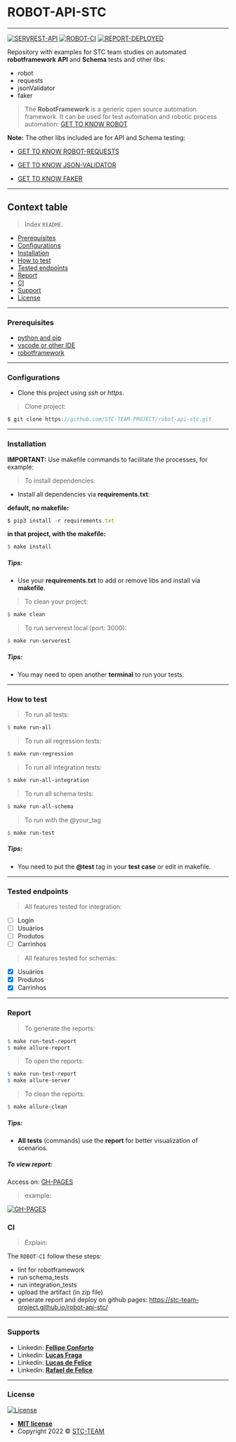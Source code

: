 # ROBOT-API-STC
-----------------------

[![SERVREST-API](https://img.shields.io/badge/API-ServeRest-brightgreen)](https://github.com/PauloGoncalvesBH/ServeRest/)
[![ROBOT-CI](https://github.com/STC-TEAM-PROJECT/robot-api-stc/actions/workflows/ci.yml/badge.svg?branch=main)](https://github.com/STC-TEAM-PROJECT/robot-api-stc/actions/workflows/ci.yml)
[![REPORT-DEPLOYED](https://img.shields.io/badge/REPORT-DEPLOYED-brightgreen)](https://stc-team-project.github.io/robot-api-stc/)

Repository with examples for STC team studies on automated **robotframework** __API__ and __Schema__ tests and other libs:

- robot
- requests
- jsonValidator
- faker

> The **RobotFramework** is a generic open source automation framework. It can be used for test automation and robotic process automation: [GET TO KNOW ROBOT](https://robotframework.org/)

**Note:** The other libs included are for API and Schema testing:

- [GET TO KNOW ROBOT-REQUESTS](https://github.com/MarketSquare/robotframework-requests#readme)

- [GET TO KNOW JSON-VALIDATOR](https://github.com/peterservice-rnd/robotframework-jsonvalidator/blob/master/README.rst)

- [GET TO KNOW FAKER](https://github.com/guykisel/robotframework-faker/blob/master/README.rst)

-----------------------

## Context table

> Index `README`.

  - [Prerequisites](#prerequisites)
  - [Configurations](#configurations)
  - [Installation](#installation)
  - [How to test](#how-to-test)
  - [Tested endpoints](#tested-endpoints)
  - [Report](#report)
  - [CI](#ci)
  - [Support](#support)
  - [License](#license)

-----------------------

### Prerequisites

- [python and pip](https://www.python.org/downloads)
- [vscode or other IDE](https://code.visualstudio.com/download)
- [robotframework](https://github.com/robotframework/robotframework)

-----------------------

### Configurations

- Clone this project using _ssh_ or _https_.

> Clone project:

```js
$ git clone https://github.com/STC-TEAM-PROJECT/robot-api-stc.git
```

-----------------------

### Installation

**IMPORTANT:**
Use makefile commands to facilitate the processes, for example:

> To install dependencies:

- Install all dependencies via **requirements.txt**:

__default, no makefile:__
```js
$ pip3 install -r requirements.txt
```

__in that project, with the makefile:__
```makefile
$ make install
```
##### Tips:

- Use your __requirements.txt__ to add or remove libs and install via __makefile__.


> To clean your project:

```makefile
$ make clean
```

> To run serverest local (port: 3000):

```makefile
$ make run-serverest
```

##### Tips:

- You may need to open another __terminal__ to run your tests.

-----------------------

### How to test

> To run all tests:

```makefile
$ make run-all
```

> To run all regression tests:

```makefile
$ make run-regression
```

> To run all integration tests:

```makefile
$ make run-all-integration
```

> To run all schema tests:

```makefile
$ make run-all-schema
```

> To run with the @your_tag

```makefile
$ make run-test
```

##### Tips:

- You need to put the **@test** tag in your __test case__ or edit in makefile.


-----------------------

### Tested endpoints

> All features tested for integration:
- [ ] Login
- [ ] Usuários
- [ ] Produtos
- [ ] Carrinhos

> All features tested for schemas:
- [x] Usuários
- [x] Produtos
- [x] Carrinhos

-----------------------

### Report

> To generate the reports:

```makefile
$ make run-test-report
$ make allure-report
```

> To open the reports:

```makefile
$ make run-test-report
$ make allure-server
```

> To clean the reports:

```makefile
$ make allure-clean
```

##### Tips:

- **All tests** (commands) use the __report__ for better visualization of scenarios. 

##### To view report:

Access on: [GH-PAGES](https://stc-team-project.github.io/robot-api-stc/)

> example:

[![GH-PAGES](https://i.imgur.com/zJCmIfF.png)](https://stc-team-project.github.io/robot-api-stc/)

### CI

> Explain:

The `ROBOT-CI` follow these steps:
- lint for robotframework
- run schema_tests
- run integration_tests
- upload the artifact (in zip file)
- generate report and deploy on github pages: https://stc-team-project.github.io/robot-api-stc/


-----------------------


### Supports

- Linkedin: <a href="https://www.linkedin.com/in/fellipe-conforto-0ab00b100/" target="_blank">**Fellipe Conforto**</a>
- Linkedin: <a href="https://www.linkedin.com/in/ulucasfraga/" target="_blank">**Lucas Fraga**</a>
- Linkedin: <a href="https://www.linkedin.com/in/lucas-de-felice-fernandes-92122b149/" target="_blank">**Lucas de Felice**</a>
- Linkedin: <a href="https://www.linkedin.com/in/rafael-felice-791814134/" target="_blank">**Rafael de Felice**</a>

-----------------------

### License

[![License](https://img.shields.io/:license-mit-blue.svg?style=flat-square)](http://badges.mit-license.org)

- **[MIT license](http://opensource.org/licenses/mit-license.php)**
- Copyright 2022 © <a href="https://github.com/STC-TEAM-PROJECT" target="_blank">STC-TEAM</a>

